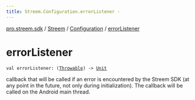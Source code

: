 ```yaml
---
title: Streem.Configuration.errorListener - 
---
```


[pro.streem.sdk](../../index.html) / [Streem](../index.html) / [Configuration](index.html) / [errorListener](./error-listener.html)

# errorListener

`val errorListener: (`[`Throwable`](https://kotlinlang.org/api/latest/jvm/stdlib/kotlin/-throwable/index.html)`) -> `[`Unit`](https://kotlinlang.org/api/latest/jvm/stdlib/kotlin/-unit/index.html)

callback that will be called if an error is encountered by the
Streem SDK (at any point in the future, not only during initialization). The callback
will be called on the Android main thread.


